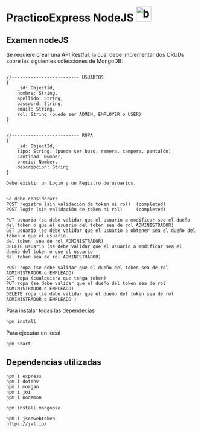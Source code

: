 # PracticoExpress NodeJS <img src="https://www.vectorlogo.zone/logos/nodejs/nodejs-icon.svg" alt="babel" width="40" height="40"/>

## Examen nodeJS

Se requiere crear una API Restful, la cual debe implementar dos CRUDs sobre las siguientes colecciones de MongoDB:
<pre>
<code>
//------------------------- USUARIOS
{
    _id: ObjectId,
    nombre: String,
    apellido: String,
    password: String,
    email: String,
    rol: String (puede ser ADMIN, EMPLOYER o USER)
}


//------------------------- ROPA
{
    _id: ObjectId,
    tipo: String, (puede ser buzo, remera, campera, pantalón)
    cantidad: Number,
    precio: Number,
    descripcion: String
}

Debe existir un Login y un Registro de usuarios.


Se debe considerar:
POST registro (sin validación de token ni rol)  (completed)
POST login (sin validación de token ni rol)     (completed)

PUT usuario (se debe validar que el usuario a modificar sea el dueño del token o que el usuario del token sea de rol ADMINISTRADOR)
GET usuario (se debe validar que el usuario a obtener sea el dueño del token o que el usuario
del token  sea de rol ADMINISTRADOR)
DELETE usuario (se debe validar que el usuario a modificar sea el dueño del token o que el usuario
del token sea de rol ADMINISTRADOR)

POST ropa (se debe validar que el dueño del token sea de rol ADMINISTRADOR o EMPLEADO)
GET ropa (cualquiera que tenga token)
PUT ropa (se debe validar que el dueño del token sea de rol ADMINISTRADOR o EMPLEADO)
DELETE ropa (se debe validar que el dueño del token sea de rol ADMINISTRADOR o EMPLEADO )
</code></pre>

Para instalar todas las dependecias
<pre>
<code>npm install</code></pre>

Para ejecutar en local
<pre>
<code>npm start</code></pre>



## Dependencias utilizadas
<pre>
<code>npm i express
npm i dotenv
npm i morgan
npm i joi
npm i nodemon

npm install mongoose

npm i jsonwebtoken
https://jwt.io/


</code></pre>
